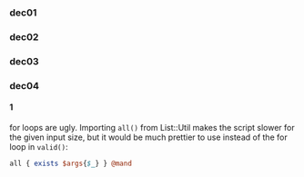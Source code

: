 ### dec01
### dec02
### dec03
### dec04
#### 1

for loops are ugly. Importing `all()` from List::Util makes the
script slower for the given input size, but it would be much
prettier to use instead of the for loop in `valid()`:

```perl
all { exists $args{$_} } @mand
```
